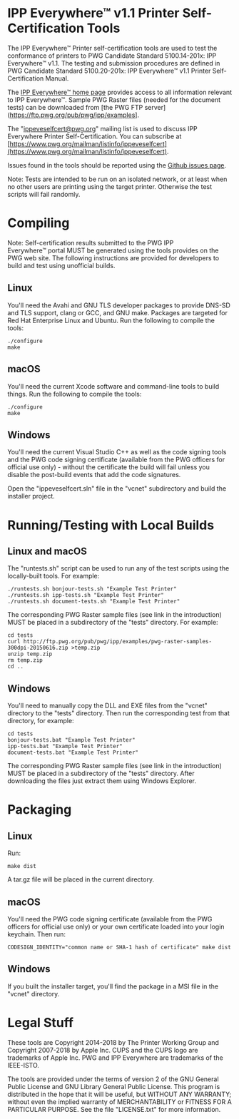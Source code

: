 # IPP Everywhere™ v1.1 Printer Self-Certification Tools

The IPP Everywhere™ Printer self-certification tools are used to test the conformance of printers to PWG Candidate Standard 5100.14-201x: IPP Everywhere™
v1.1. The testing and submission procedures are defined in PWG Candidate
Standard 5100.20-201x: IPP Everywhere™ v1.1 Printer Self-Certification Manual.

The [IPP Everywhere™ home page](http://www.pwg.org/ipp/everywhere.html) provides access to all information relevant to IPP Everywhere™. Sample PWG Raster files (needed for the document tests) can be downloaded from [the PWG FTP server](https://ftp.pwg.org/pub/pwg/ipp/examples].

The "ippeveselfcert@pwg.org" mailing list is used to discuss IPP Everywhere Printer Self-Certification. You can subscribe at [https://www.pwg.org/mailman/listinfo/ippeveselfcert](https://www.pwg.org/mailman/listinfo/ippeveselfcert).

Issues found in the tools should be reported using the [Github issues page](https://github.com/istopwg/ippeveselfcert).

Note: Tests are intended to be run on an isolated network, or at least when no
other users are printing using the target printer.  Otherwise the test scripts
will fail randomly.


# Compiling

Note: Self-certification results submitted to the PWG IPP Everywhere™ portal
MUST be generated using the tools provides on the PWG web site.  The following
instructions are provided for developers to build and test using unofficial
builds.

## Linux

You'll need the Avahi and GNU TLS developer packages to provide DNS-SD and TLS support, clang or GCC, and GNU make. Packages are targeted for Red Hat Enterprise Linux and Ubuntu. Run the following to compile the tools:

    ./configure
    make

## macOS

You'll need the current Xcode software and command-line tools to build things. Run the following to compile the tools:

    ./configure
    make

## Windows

You'll need the current Visual Studio C++ as well as the code signing tools and the PWG code signing certificate (available from the PWG officers for official use only) - without the certificate the build will fail unless you disable the post-build events that add the code signatures.

Open the "ippeveselfcert.sln" file in the "vcnet" subdirectory and build the installer project.


# Running/Testing with Local Builds

## Linux and macOS

The "runtests.sh" script can be used to run any of the test scripts using the locally-built tools. For example:

    ./runtests.sh bonjour-tests.sh "Example Test Printer"
    ./runtests.sh ipp-tests.sh "Example Test Printer"
    ./runtests.sh document-tests.sh "Example Test Printer"

The corresponding PWG Raster sample files (see link in the introduction) MUST be placed in a subdirectory of the "tests" directory. For example:

    cd tests
    curl http://ftp.pwg.org/pub/pwg/ipp/examples/pwg-raster-samples-300dpi-20150616.zip >temp.zip
    unzip temp.zip
    rm temp.zip
    cd ..

## Windows

You'll need to manually copy the DLL and EXE files from the "vcnet" directory to the "tests" directory. Then run the corresponding test from that directory, for example:

    cd tests
    bonjour-tests.bat "Example Test Printer"
    ipp-tests.bat "Example Test Printer"
    document-tests.bat "Example Test Printer"

The corresponding PWG Raster sample files (see link in the introduction) MUST be placed in a subdirectory of the "tests" directory. After downloading the files just extract them using Windows Explorer.


# Packaging

## Linux

Run:

    make dist

A tar.gz file will be placed in the current directory.


## macOS

You'll need the PWG code signing certificate (available from the PWG officers for official use only) or your own certificate loaded into your login keychain.  Then run:

    CODESIGN_IDENTITY="common name or SHA-1 hash of certificate" make dist

## Windows

If you built the installer target, you'll find the package in a MSI file in the "vcnet" directory.


# Legal Stuff

These tools are Copyright 2014-2018 by The Printer Working Group and Copyright 2007-2018 by Apple Inc. CUPS and the CUPS logo are trademarks of Apple Inc.  PWG and IPP Everywhere are trademarks of the IEEE-ISTO.

The tools are provided under the terms of version 2 of the GNU General Public License and GNU Library General Public License. This program is distributed in the hope that it will be useful, but WITHOUT ANY WARRANTY; without even the implied warranty of MERCHANTABILITY or FITNESS FOR A PARTICULAR PURPOSE. See the file "LICENSE.txt" for more information.
